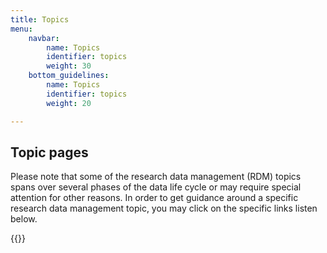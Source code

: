```yaml
---
title: Topics
menu:
    navbar:
        name: Topics
        identifier: topics
        weight: 30
    bottom_guidelines:
        name: Topics
        identifier: topics
        weight: 20

---
```


## Topic pages

Please note that some of the research data management (RDM) topics spans over several phases of the data life cycle or may require special attention for other reasons. In order to get guidance around a specific research data management topic, you may click on the specific links listen below.

{{<display-topics >}}

<!--### Human data pages
 I imagine that we might want to gather some of these pages into a single one, with subheadings instead?

* [Human data legal references](/topics/human-data-legal-ref)
* [Human data (PI)](/topics/human-data-PI.md)
* [Human data (bioinformatician)](/topics/human-data-bioinformatician)
* [Data Protection Officer](/topics/data-protection-officer)
* [General processing agreements](/topics/general-processing-agreements)
* [Sensitive data](/topics/sensitive-data)

-->

